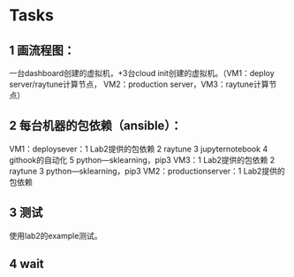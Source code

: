 # Tasks

## 1 画流程图：
一台dashboard创建的虚拟机，+3台cloud init创建的虚拟机。（VM1：deploy server/raytune计算节点， VM2：production server，VM3：raytune计算节点）

## 2 每台机器的包依赖（ansible）：
VM1：deploysever：1 Lab2提供的包依赖 2 raytune 3 jupyternotebook 4 githook的自动化 5 python—sklearning，pip3
VM3：1 Lab2提供的包依赖 2 raytune 3 python—sklearning，pip3 
VM2：productionserver：1 Lab2提供的包依赖 

## 3 测试
使用lab2的example测试。

## 4 wait

